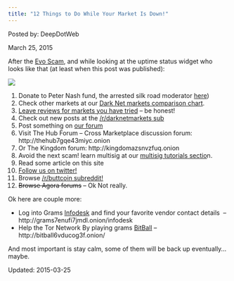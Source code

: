 ```yaml
---
title: "12 Things to Do While Your Market Is Down!"
---
```


Posted by: DeepDotWeb 

<span>March 25, 2015</span>

<p>After the <a href="#">Evo Scam</a>, and while looking at the uptime status widget who looks like that (at least when this post was published):</p>

<img src="https://gir.pub/deepdotweb/imgs/2015/03/uptime.png">

<ol>
<li>Donate to Peter Nash fund, the arrested silk road moderator <a href="#">here</a>)</li>
<li>Check other markets at our <a href="https://gir.pub/deepdotweb/dark-net-market-comparison-chart/">Dark Net markets comparison chart</a>.</li>
<li><a href="https://gir.pub/deepdotweb/2013/10/28/updated-llist-of-hidden-marketplaces-tor-i2p/">Leave reviews for markets you have tried</a> &#8211; be honest!</li>
<li>Check out new posts at the <a href="http://www.reddit.com/r/DarkNetMarkets/">/r/darknetmarkets sub</a></li>
<li>Post something on <a href="https://gir.pub/deepdotweb/forum/">our forum</a></li>
<li>Visit The Hub Forum &#8211; Cross Marketplace discussion forum: http://thehub7gqe43miyc.onion</li>
<li>Or The Kingdom forum: http://kingdomazsnvzfuq.onion</li>
<li>Avoid the next scam! learn multisig at our <a href="https://gir.pub/deepdotweb/multisig-guides/">multisig tutorials sectio</a>n.</li>
<li>Read some article on this site</li>
<li><a href="https://twitter.com/DeepDotWeb">Follow us on twitter!</a></li>
<li>Browse <a href="http://www.reddit.com/r/buttcoin">/r/buttcoin subreddit!</a></li>
<li><span style="text-decoration: line-through;">Browse Agora forums</span> &#8211; Ok Not really.</li>
</ol>
<p>Ok here are couple more:</p>
<ul>
<li>Log into Grams <a title="A Sneak Peek To Grams Search Engine “Stage 2: Infodesk”" href="/2014/05/17/a-sneak-peek-to-grams-search-engine-stage-2-infodesk/">Infodesk</a> and find your favorite vendor contact details  &#8211; http://grams7enufi7jmdl.onion/infodesk</li>
<li>Help the Tor Network By playing grams <a title="Grams Bitball: Darknet Lotto on Tor – For Tor" href="/2015/01/29/grams-bitball-darknet-lotto/">BitBall</a> &#8211; http://bitball6vducog3f.onion/</li>
</ul>
<p>And most important is stay calm, some of them will be back up eventually&#8230; maybe.</p>

Updated: 2015-03-25